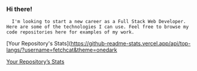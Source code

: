 ### Hi there! ###

      I'm looking to start a new career as a Full Stack Web Developer. Here are some of the technologies I can use. Feel free to browse my code repositories here for examples of my work.

[Your Repository's Stats](https://github-readme-stats.vercel.app/api/top-langs/?username=fetchcat&theme=onedark

[Your Repository’s Stats](https://github-readme-stats.vercel.app/api?username=fetchcat&show_icons=true&theme=onedark)
